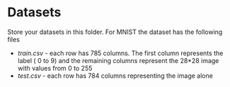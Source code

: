 # Datasets

Store your datasets in this folder. For MNIST the dataset has the following files

- *train.csv* - each row has 785 columns. The first column represents the label ( 0 to 9) and the remaining columns represent the 28*28 image with values from 0 to 255
- *test.csv* - each row has 784 columns representing the image alone